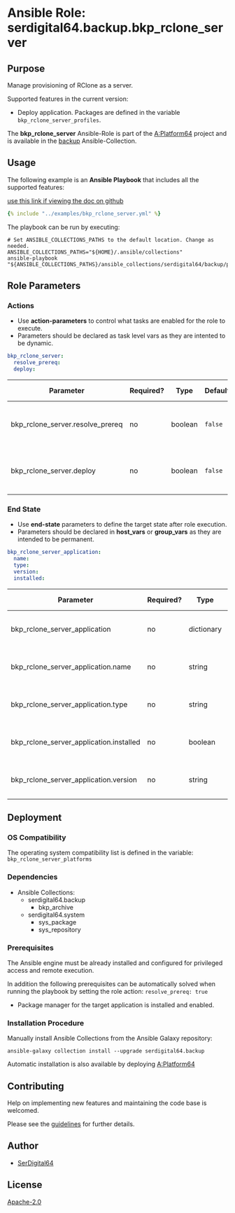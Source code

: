 # Ansible Role: serdigital64.backup.bkp_rclone_server

## Purpose

Manage provisioning of RClone as a server.

Supported features in the current version:

- Deploy application. Packages are defined in the variable `bkp_rclone_server_profiles`.

The **bkp_rclone_server** Ansible-Role is part of the [A:Platform64](https://github.com/aplatform64/aplatform64) project and is available in the [backup](https://aplatform64.readthedocs.io/en/latest/collections/backup) Ansible-Collection.

## Usage

The following example is an **Ansible Playbook** that includes all the supported features:

[use this link if viewing the doc on github](https://github.com/aplatform64/backup/blob/main/playbooks/bkp_rclone_server.yml)

```yaml
{% include "../examples/bkp_rclone_server.yml" %}
```

The playbook can be run by executing:

```shell
# Set ANSIBLE_COLLECTIONS_PATHS to the default location. Change as needed.
ANSIBLE_COLLECTIONS_PATHS="${HOME}/.ansible/collections"
ansible-playbook "${ANSIBLE_COLLECTIONS_PATHS}/ansible_collections/serdigital64/backup/playbooks/bkp_rclone_server.yml"
```

## Role Parameters

### Actions

- Use **action-parameters** to control what tasks are enabled for the role to execute.
- Parameters should be declared as task level vars as they are intented to be dynamic.

```yaml
bkp_rclone_server:
  resolve_prereq:
  deploy:
```

| Parameter                        | Required? | Type    | Default | Purpose / Value                             |
| -------------------------------- | --------- | ------- | ------- | ------------------------------------------- |
| bkp_rclone_server.resolve_prereq | no        | boolean | `false` | Enable automatic resolution of prequisites  |
| bkp_rclone_server.deploy         | no        | boolean | `false` | Enable installation of application packages |

### End State

- Use **end-state** parameters to define the target state after role execution.
- Parameters should be declared in **host_vars** or **group_vars** as they are intended to be permanent.

```yaml
bkp_rclone_server_application:
  name:
  type:
  version:
  installed:
```

| Parameter                               | Required? | Type       | Default    | Purpose / Value                    |
| --------------------------------------- | --------- | ---------- | ---------- | ---------------------------------- |
| bkp_rclone_server_application           | no        | dictionary |            | Set application package end state  |
| bkp_rclone_server_application.name      | no        | string     | `"rclone"` | Select application package name    |
| bkp_rclone_server_application.type      | no        | string     | `"binary"` | Select application package type    |
| bkp_rclone_server_application.installed | no        | boolean    | `true`     | Set application package end state  |
| bkp_rclone_server_application.version   | no        | string     | `"v0_12"`  | Select application package version |

## Deployment

### OS Compatibility

The operating system compatibility list is defined in the variable: `bkp_rclone_server_platforms`

### Dependencies

- Ansible Collections:
  - serdigital64.backup
    - bkp_archive
  - serdigital64.system
    - sys_package
    - sys_repository

### Prerequisites

The Ansible engine must be already installed and configured for privileged access and remote execution.

In addition the following prerequisites can be automatically solved when running the playbook by setting the role action: `resolve_prereq: true`

- Package manager for the target application is installed and enabled.

### Installation Procedure

Manually install Ansible Collections from the Ansible Galaxy repository:

```shell
ansible-galaxy collection install --upgrade serdigital64.backup
```

Automatic installation is also available by deploying [A:Platform64](https://aplatform64.readthedocs.io/en/latest/#deployment)

## Contributing

Help on implementing new features and maintaining the code base is welcomed.

Please see the [guidelines](https://aplatform64.readthedocs.io/en/latest/contributing/CONTRIBUTING) for further details.

## Author

- [SerDigital64](https://serdigital64.github.io/)

## License

[Apache-2.0](https://www.apache.org/licenses/LICENSE-2.0.txt)
